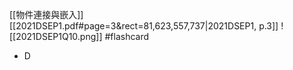 [[物件連接與嵌入]]
[[2021DSEP1.pdf#page=3&rect=81,623,557,737|2021DSEP1, p.3]]
![[2021DSEP1Q10.png]] #flashcard 
- D
<!--ID: 1730727373175-->

